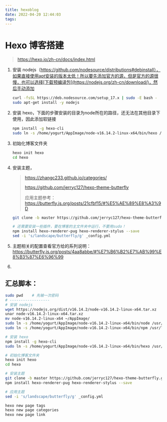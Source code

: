 ```yaml
---
title: hexoblog
date: 2022-04-20 12:44:03
tags:
---
```


# Hexo 博客搭建

> https://hexo.io/zh-cn/docs/index.html

1. 安装 nodejs（https://github.com/nodesource/distributions#debinstall），如果直接使用apt安装的版本太低！所以要先添加官方的源，但是官方的源很慢，也可以选择[下载预编译包](https://nodejs.org/zh-cn/download/)，然后手动添加

   ```bash
   curl -fsSL https://deb.nodesource.com/setup_17.x | sudo -E bash -
   sudo apt-get install -y nodejs
   ```

2. 安装 hexo，下面的步骤安装的目录为node所在的路径，还无法在其他目录下使用，因此添加软链接

   ```bash
   npm install -g hexo-cli
   sudo ln -s /home/yogurt/AppImage/node-v16.14.2-linux-x64/bin/hexo /usr/local/bin/hexo
   ```

3. 初始化博客文件夹

   ```bash
   hexo init hexo
   cd hexo
   ```

4. 安装主题，

   > https://zhangc233.github.io/categories/
   >
   > https://github.com/jerryc127/hexo-theme-butterfly
   >
   > 应用主题参考：https://butterfly.js.org/posts/21cfbf15/#%E5%AE%89%E8%A3%9D

   ```bash
   git clone -b master https://github.com/jerryc127/hexo-theme-butterfly.git themes/butterfly

   # 还需要安装一些插件，要在博客的主文件夹中运行，不要用sudo！
   npm install hexo-renderer-pug hexo-renderer-stylus --save
   sed -i 's/landscape/butterfly/g' _config.yml
   ```

5. 主题相关的配置查看官方给的系列说明：https://butterfly.js.org/posts/4aa8abbe/#%E7%B6%B2%E7%AB%99%E8%B3%87%E6%96%99

6.

## 汇总脚本：

```bash
sudo pwd	# 先输一次密码
# ------------------
# 安装 nodejs
wget https://nodejs.org/dist/v16.14.2/node-v16.14.2-linux-x64.tar.xz
unar node-v16.14.2-linux-x64.tar.xz
mv node-v16.14.2-linux-x64 ~/AppImage/
sudo ln -s /home/yogurt/AppImage/node-v16.14.2-linux-x64/bin/node /usr/local/bin/node
sudo ln -s /home/yogurt/AppImage/node-v16.14.2-linux-x64/bin/npm /usr/local/bin/npm

# 安装 hexo
npm install -g hexo-cli
sudo ln -s /home/yogurt/AppImage/node-v16.14.2-linux-x64/bin/hexo /usr/local/bin/hexo

# 初始化博客文件夹
hexo init hexo
cd hexo

# 安装主题
git clone -b master https://github.com/jerryc127/hexo-theme-butterfly.git themes/butterfly
npm install hexo-renderer-pug hexo-renderer-stylus --save

# 应用主题
sed -i 's/landscape/butterfly/g' _config.yml

hexo new page tags
hexo new page categories
hexo new page link

```


